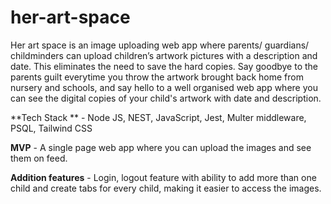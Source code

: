 # her-art-space

Her art space is an image uploading web app where parents/ guardians/ childminders can upload children’s artwork pictures with a description and date. This eliminates the need to save the hard copies.
Say goodbye to the parents guilt everytime you throw the artwork brought back home from nursery and schools, and say hello to a well organised web app where you can see the digital copies of your child's artwork with date and description.

**Tech Stack ** - Node JS, NEST, JavaScript, Jest, Multer middleware, PSQL, Tailwind CSS

**MVP** - A single page web app where you can upload the images and see them on feed.

**Addition features** - Login, logout feature with ability to add more than one child and create tabs for every child, making it easier to access the images.
